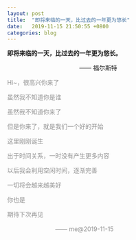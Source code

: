 ```yaml
---
layout: post
title:  "即将来临的一天，比过去的一年更为悠长"
date:   2019-11-15 21:50:55 +0800
categories: blog
---
```

**即将来临的一天，比过去的一年更为悠长。** 

　　　　　　　　　　　　—— 福尔斯特

 
<font color="#919191">
<p>Hi~，很高兴你来了</p>

<p>虽然我不知道你是谁</p>

<p>虽然我不知道你来了</p>

<p>但是你来了，就是我们一个好的开始</p>

<p>这里刚刚诞生</p>

<p>出于时间关系，一时没有产生更多内容</p>

<p>以后我会利用空闲时间，逐渐完善</p>

<p>一切将会越来越美好</p>

<p>你也是</p>

<p>期待下次再见</p>

<p>　　　　　　　　—— me@2019-11-15</p>
</font>

